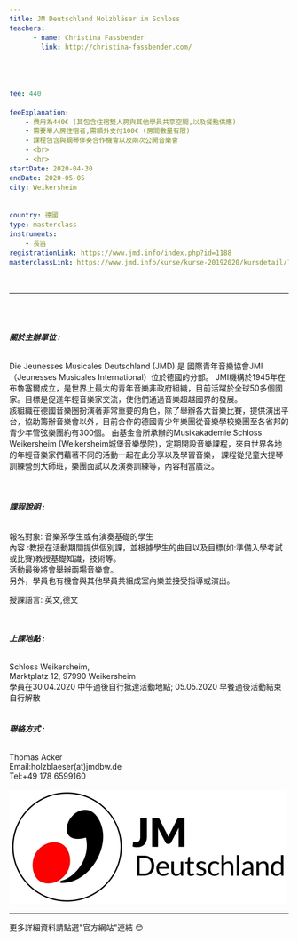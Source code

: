 ```yaml
---
title: JM Deutschland Holzbläser im Schloss
teachers:
      - name: Christina Fassbender  
        link: http://christina-fassbender.com/




fee: 440

feeExplanation: 
    - 費用為440€ (其包含住宿雙人房與其他學員共享空間,以及餐點供應)
    - 需要單人房住宿者,需額外支付100€ (房間數量有限)
    - 課程包含與鋼琴伴奏合作機會以及兩次公開音樂會   
    - <br>
    - <hr>
startDate: 2020-04-30
endDate: 2020-05-05
city: Weikersheim
      

country: 德國
type: masterclass
instruments:
    - 長笛
registrationLink: https://www.jmd.info/index.php?id=1188
masterclassLink: https://www.jmd.info/kurse/kurse-20192020/kursdetail/?tx_mnmevents_pi2%5Beventid%5D=539&tx_mnmevents_pi2%5Bback%5D=136&cHash=2d440b304af2bb359b833da727692bc7
    
---
```

<hr>
<br>
<br>

###### __關於主辦單位 :__<br> 

Die Jeunesses Musicales Deutschland (JMD) 是 國際青年音樂協會JMI（Jeunesses Musicales International）位於德國的分部。
JMI機構於1945年在布魯塞爾成立，是世界上最大的青年音樂非政府組織，目前活躍於全球50多個國家。目標是促進年輕音樂家交流，使他們通過音樂超越國界的發展。<br>
該組織在德國音樂圈扮演著非常重要的角色，除了舉辦各大音樂比賽，提供演出平台，協助籌辦音樂會以外，目前合作的德國青少年樂團從音樂學校樂團至各省邦的青少年管弦樂團約有300個。
由基金會所承辦的Musikakademie Schloss Weikersheim (Weikersheim城堡音樂學院)，定期開設音樂課程，來自世界各地的年輕音樂家們藉著不同的活動一起在此分享以及學習音樂，
課程從兒童大提琴訓練營到大師班，樂團面試以及演奏訓練等，內容相當廣泛。
<br>
<br>
<br>


###### __課程說明 :__<br>  
 
 報名對象: 音樂系學生或有演奏基礎的學生<br>
 內容 :教授在活動期間提供個別課，並根據學生的曲目以及目標(如:準備入學考試或比賽)教授基礎知識，技術等。<br>
 活動最後將會舉辦兩場音樂會。<br>
 另外，學員也有機會與其他學員共組成室內樂並接受指導或演出。<br>  
 
 授課語言: 英文,德文<br>
 
<br>
 
###### __上課地點 :__<br>  
 Schloss Weikersheim,<br>
 Marktplatz 12, 97990  Weikersheim<br>
 學員在30.04.2020 中午過後自行抵達活動地點; 05.05.2020 早餐過後活動結束自行解散<br> 
<br>

###### __聯絡方式 :__<br>  
Thomas Acker<br>
Email:holzblaeser(at)jmdbw.de<br>
Tel:+49 178 6599160<br>
<br>
<img src="/assets/img/jnd.jpg" class="img-fluid" alt="...">
<br>
<hr>
更多詳細資料請點選"官方網站"連結 😊
